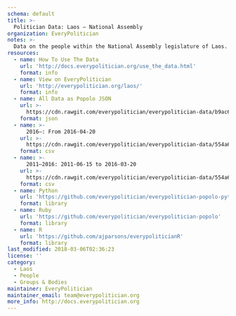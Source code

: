 ```yaml
---
schema: default
title: >-
  Politician Data: Laos — National Assembly
organization: EveryPolitician
notes: >-
  Data on the people within the National Assembly legislature of Laos.
resources:
  - name: How To Use The Data
    url: 'http://docs.everypolitician.org/use_the_data.html'
    format: info
  - name: View on EveryPolitician
    url: 'http://everypolitician.org/laos/'
    format: info
  - name: All Data as Popolo JSON
    url: >-
      https://cdn.rawgit.com/everypolitician/everypolitician-data/b9ac6dbc6cf91960735260dcbc1ea44c0de532df/data/Laos/Assembly/ep-popolo-v1.0.json
    format: json
  - name: >-
      2016–: From 2016-04-20
    url: >-
      https://cdn.rawgit.com/everypolitician/everypolitician-data/554a6cb306153130ac5558e4c015471d63e57cb7/data/Laos/Assembly/term-2016.csv
    format: csv
  - name: >-
      2011–2016: 2011-06-15 to 2016-03-20
    url: >-
      https://cdn.rawgit.com/everypolitician/everypolitician-data/554a6cb306153130ac5558e4c015471d63e57cb7/data/Laos/Assembly/term-2011.csv
    format: csv
  - name: Python
    url: 'https://github.com/everypolitician/everypolitician-popolo-python'
    format: library
  - name: Ruby
    url: 'https://github.com/everypolitician/everypolitician-popolo'
    format: library
  - name: R
    url: 'https://github.com/ajparsons/everypoliticianR'
    format: library
last_modified: 2018-03-06T02:36:23
license: ''
category:
  - Laos
  - People
  - Groups & Bodies
maintainer: EveryPolitician
maintainer_email: team@everypolitician.org
more_info: http://docs.everypolitician.org
---
```

